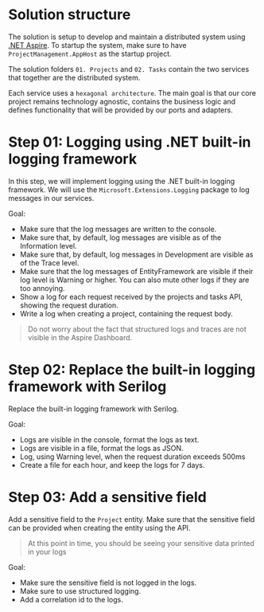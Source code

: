# Solution structure

The solution is setup to develop and maintain a distributed system using [.NET Aspire](https://learn.microsoft.com/en-us/dotnet/aspire/get-started/aspire-overview).
To startup the system, make sure to have `ProjectManagement.AppHost` as the startup project.

The solution folders `01. Projects` and `02. Tasks` contain the two services that together are the distributed system.

Each service uses a `hexagonal architecture`. The main goal is that our core project remains technology agnostic, contains the business logic 
and defines functionality that will be provided by our ports and adapters. 

# Step 01: Logging using .NET built-in logging framework

In this step, we will implement logging using the .NET built-in logging framework. 
We will use the `Microsoft.Extensions.Logging` package to log messages in our services.

Goal:
- Make sure that the log messages are written to the console.
- Make sure that, by default, log messages are visible as of the Information level.
- Make sure that, by default, log messages in Development are visible as of the Trace level.
- Make sure that the log messages of EntityFramework are visible if their log level is Warning or higher. You can also mute other logs if they are too annoying.
- Show a log for each request received by the projects and tasks API, showing the request duration.
- Write a log when creating a project, containing the request body.

> Do not worry about the fact that structured logs and traces are not visible in the Aspire Dashboard.

# Step 02: Replace the built-in logging framework with Serilog

Replace the built-in logging framework with Serilog. 

Goal:
- Logs are visible in the console, format the logs as text. 
- Logs are visible in a file, format the logs as JSON.
- Log, using Warning level, when the request duration exceeds 500ms
- Create a file for each hour, and keep the logs for 7 days.

# Step 03: Add a sensitive field

Add a sensitive field to the `Project` entity. Make sure that the sensitive field can be provided when creating the entity using the API.

> At this point in time, you should be seeing your sensitive data printed in your logs

Goal:
- Make sure the sensitive field is not logged in the logs.
- Make sure to use structured logging.
- Add a correlation id to the logs.